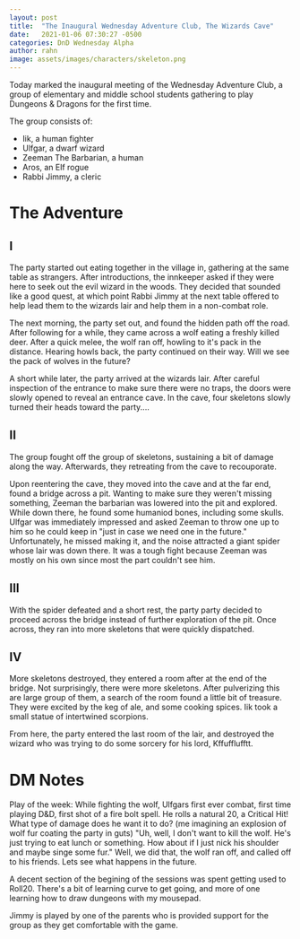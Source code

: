 ```yaml
---
layout: post
title:  "The Inaugural Wednesday Adventure Club, The Wizards Cave"
date:   2021-01-06 07:30:27 -0500
categories: DnD Wednesday Alpha
author: rahn
image: assets/images/characters/skeleton.png
---
```

Today marked the inaugural meeting of the Wednesday Adventure Club, a group of elementary and middle school students gathering to play Dungeons & Dragons for the first time.

The group consists of:
- Iik, a human fighter
- Ulfgar, a dwarf wizard
- Zeeman The Barbarian, a human
- Aros, an Elf rogue
- Rabbi Jimmy, a cleric

# The Adventure
## I
The party started out eating together in the village in, gathering at the same table as strangers. After introductions, the innkeeper asked if they were here to seek out the evil wizard in the woods. They decided that sounded like a good quest, at which point Rabbi Jimmy at the next table offered to help lead them to the wizards lair and help them in a non-combat role.  

The next morning, the party set out, and found the hidden path off the road.  After following for a while, they came across a wolf eating a freshly killed deer. After a quick melee, the wolf ran off, howling to it's pack in the distance.  Hearing howls back, the party continued on their way.  Will we see the pack of wolves in the future? 

A short while later, the party arrived at the wizards lair. After careful inspection of the entrance to make sure there were no traps, the doors were slowly opened to reveal an entrance cave. In the cave, four skeletons slowly turned their heads toward the party....

## II
The group fought off the group of skeletons, sustaining a bit of damage along the way.  Afterwards, they retreating from the cave to recouporate.

Upon reentering the cave, they moved into the cave and at the far end, found a bridge across a pit.  Wanting to make sure they weren't missing something, Zeeman the barbarian was lowered into the pit and explored.  While down there, he found some humaniod bones, including some skulls.
Ulfgar was immediately impressed and asked Zeeman to throw one up to him so he could keep in "just in case we need one in the future."  Unfortunately, he missed making it, and the noise attracted a giant spider whose lair was down there.  It was a tough fight because Zeeman was mostly on his own since most the part couldn't see him.

## III
With the spider defeated and a short rest, the party party decided to proceed across the bridge instead of further exploration of the pit.
Once across, they ran into more skeletons that were quickly dispatched.

## IV
More skeletons destroyed, they entered a room after at the end of the bridge.  Not surprisingly, there were more skeletons. 
After pulverizing this are large group of them, a search of the room found a little bit of treasure.  They were excited by the keg of ale, and some cooking spices.  Iik took a small statue of intertwined scorpions.

From here, the party entered the last room of the lair, and destroyed the wizard who was trying to do some sorcery for his lord, Kffufflufftt.  

# DM Notes
Play of the week:  While fighting the wolf, Ulfgars first ever combat, first time playing D&D, first shot of a fire bolt spell. He rolls a natural 20, a Critical Hit!  What type of damage does he want it to do? (me imagining an explosion of wolf fur coating the party in guts) "Uh, well, I don't want to kill the wolf. He's just trying to eat lunch or something. How about if I just nick his shoulder and maybe singe some fur."  Well, we did that, the wolf ran off, and called off to his friends. Lets see what happens in the future.

A decent section of the begining of the sessions was spent getting used to Roll20.  There's a bit of learning curve to get going, and more of one learning how to draw dungeons with my mousepad.

Jimmy is played by one of the parents who is provided support for the group as they get comfortable with the game.
